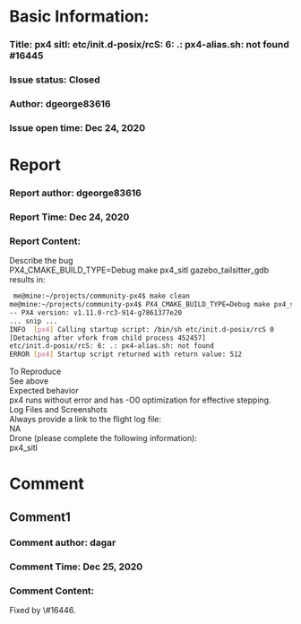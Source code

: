 # Basic Information:
### Title:  px4 sitl: etc/init.d-posix/rcS: 6: .: px4-alias.sh: not found #16445 
### Issue status: Closed
### Author: dgeorge83616
### Issue open time: Dec 24, 2020
# Report
### Report author: dgeorge83616
### Report Time: Dec 24, 2020
### Report Content:   
Describe the bug    
PX4_CMAKE_BUILD_TYPE=Debug make px4_sitl gazebo_tailsitter_gdb results in:  
    
```bash     
 me@mine:~/projects/community-px4$ make clean        
me@mine:~/projects/community-px4$ PX4_CMAKE_BUILD_TYPE=Debug make px4_sitl gazebo_tailsitter_gdb        
-- PX4 version: v1.11.0-rc3-914-g7861377e20        
... snip ...        
INFO  [px4] Calling startup script: /bin/sh etc/init.d-posix/rcS 0        
[Detaching after vfork from child process 452457]        
etc/init.d-posix/rcS: 6: .: px4-alias.sh: not found        
ERROR [px4] Startup script returned with return value: 512        
```  
To Reproduce    
See above  
Expected behavior    
px4 runs without error and has -O0 optimization for effective stepping.  
Log Files and Screenshots    
Always provide a link to the flight log file:    
NA  
Drone (please complete the following information):    
px4_sitl  

# Comment
## Comment1
### Comment author: dagar
### Comment Time: Dec 25, 2020
### Comment Content:   
Fixed by \\\#16446.  
